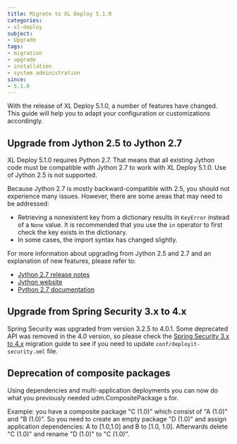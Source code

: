 ```yaml
---
title: Migrate to XL Deploy 5.1.0
categories:
- xl-deploy
subject:
- Upgrade
tags:
- migration
- upgrade
- installation
- system administration
since:
- 5.1.0
---
```


With the release of XL Deploy 5.1.0, a number of features have changed. This guide will help you to adapt your configuration or customizations accordingly.

## Upgrade from Jython 2.5 to Jython 2.7

XL Deploy 5.1.0 requires Python 2.7. That means that all existing Jython code must be compatible with Jython 2.7 to work with XL Deploy 5.1.0. Use of Jython 2.5 is not supported.

Because Jython 2.7 is mostly backward-compatible with 2.5, you should not experience many issues. However, there are some areas that may need to be addressed:

* Retrieving a nonexistent key from a dictionary results in `KeyError` instead of a `None` value. It is recommended that you use the `in` operator to first check the key exists in the dictionary.
* In some cases, the import syntax has changed slightly.

For more information about upgrading from Jython 2.5 and 2.7 and an explanation of new features, please refer to:

* [Jython 2.7 release notes](https://hg.python.org/jython/file/412a8f9445f7/NEWS) 
* [Jython website](http://www.jython.org)
* [Python 2.7 documentation](https://www.python.org/download/releases/2.7/)

## Upgrade from Spring Security 3.x to 4.x

Spring Security was upgraded from version 3.2.5 to 4.0.1. Some deprecated API was removed in the 4.0 version, so please check the [Spring Security 3.x to 4.x](http://docs.spring.io/spring-security/site/migrate/current/3-to-4/html5/migrate-3-to-4-xml.html) migration guide to see if you need to update `conf/deployit-security.xml` file.

## Deprecation of composite packages

Using dependencies and multi-application deployments you can now do what you previously needed udm.CompositePackage s for. 

 Example:
   you have a composite package "C (1.0)" which consist of "A (1.0)" and "B (1.0)". So you need to create an empty package "D (1.0)" 
and assign application dependencies: A to [1.0,1.0] and B to [1.0, 1.0]. Afterwards delete "C (1.0)" and rename "D (1.0)" to "C (1.0)".  